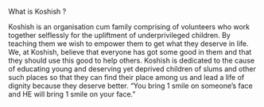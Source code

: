 What is Koshish ?

Koshish is an organisation cum family comprising of volunteers who work 
together selflessly for the upliftment of underprivileged children. By 
teaching them we wish to empower them to get what they deserve in life. 
We, at Koshish, believe that everyone has got some good in them and that 
they should use this good to help others. Koshish is dedicated to the 
cause of educating young and deserving yet deprived children of slums 
and other such places so that they can find their place among us and 
lead a life of dignity because they deserve better.
“You bring 1 smile on someone’s face and HE will bring 1 smile on your 
face.”



